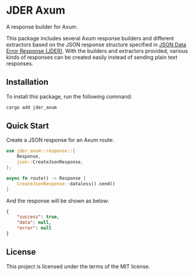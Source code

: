 # JDER Axum

A response builder for Axum.

This package includes several Axum response builders and different extractors based on the JSON response structure specified in [JSON Data Error Response (JDER)](https://github.com/alpheustangs/jder). With the builders and extractors provided, various kinds of responses can be created easily instead of sending plain text responses.

## Installation

To install this package, run the following command:

```bash
cargo add jder_axum
```

## Quick Start

Create a JSON response for an Axum route:

```rust
use jder_axum::response::{
    Response,
    json::CreateJsonResponse,
};

async fn route() -> Response {
    CreateJsonResponse::dataless().send()
}
```

And the response will be shown as below:

```json
{
    "success": true,
    "data": null,
    "error": null
}
```

## License

This project is licensed under the terms of the MIT license.
